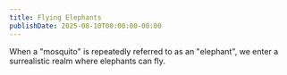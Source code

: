 ```yaml
---
title: Flying Elephants
publishDate: 2025-08-10T00:00:00-00:00
---
```


When a "mosquito" is repeatedly referred to as an "elephant",
we enter a surrealistic realm where elephants can fly.
